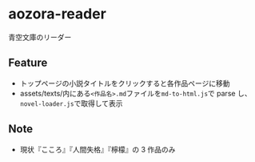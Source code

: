 # aozora-reader

青空文庫のリーダー

## Feature

- トップページの小説タイトルをクリックすると各作品ページに移動
- assets/texts/内にある`<作品名>.md`ファイルを`md-to-html.js`で parse し、`novel-loader.js`で取得して表示

## Note

- 現状『こころ』『人間失格』『檸檬』の 3 作品のみ
